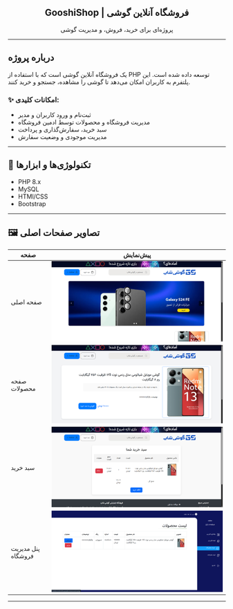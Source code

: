 

<h2 align="center"> GooshiShop | فروشگاه آنلاین گوشی</h2>

<p align="center">
    پروژه‌ای برای خرید، فروش، و مدیریت گوشی 
</p>

---

## درباره پروژه
 یک فروشگاه آنلاین  گوشی است که با استفاده از PHP توسعه داده شده است. این پلتفرم به کاربران امکان می‌دهد تا گوشی را مشاهده، جستجو و خرید کنند. 

### ✨ امکانات کلیدی:

- ثبت‌نام و ورود کاربران و مدیر
- مدیریت فروشگاه و محصولات توسط ادمین فروشگاه
- سبد خرید، سفارش‌گذاری و پرداخت
- مدیریت موجودی و وضعیت سفارش


---

## 🔧 تکنولوژی‌ها و ابزارها

- PHP 8.x
- MySQL
- HTMl/CSS 
- Bootstrap 

---

## 🖼️ تصاویر صفحات اصلی


| صفحه | پیش‌نمایش |
|------|-----------|
| صفحه اصلی | ![صفحه اصلی](screenshots/homepage.png) |
| صفحه محصولات | ![محصولات](screenshots/products.png) |
| سبد خرید | ![سبد خرید](screenshots/cart.png) |
| پنل مدیریت فروشگاه | ![پنل فروشگاه](screenshots/store-admin.png) |



---
